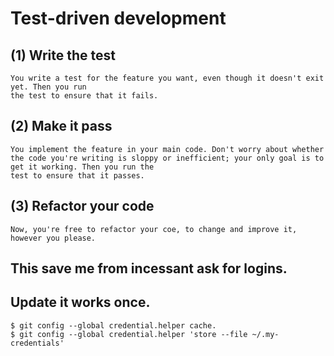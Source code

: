 # Test-driven development

## (1) Write the test
    You write a test for the feature you want, even though it doesn't exit yet. Then you run
    the test to ensure that it fails.
## (2) Make it pass
    You implement the feature in your main code. Don't worry about whether the code you're writing is sloppy or inefficient; your only goal is to get it working. Then you run the
    test to ensure that it passes.
## (3) Refactor your code
    Now, you're free to refactor your coe, to change and improve it, however you please. 

## This save me from incessant ask for logins. 
## Update it works once. 
```git
$ git config --global credential.helper cache.
$ git config --global credential.helper 'store --file ~/.my-credentials'
```

